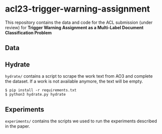 # acl23-trigger-warning-assignment

This repository contains the data and code for the ACL submission (under review) for **Trigger Warning Assignment as a Multi-Label Document Classification Problem**

## Data

## Hydrate

`hydrate/` contains a script to scrape the work text from AO3 and complete the dataset. If a work is not available anymore, the text will be empty.

    $ pip install -r requirements.txt
    $ python3 hydrate.py hydrate

## Experiments

`experiments/` contains the scripts we used to run the experiments described in the paper. 


